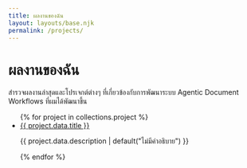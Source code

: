 ```yaml
---
title: ผลงานของฉัน
layout: layouts/base.njk
permalink: /projects/
---
```

# ผลงานของฉัน

สำรวจผลงานล่าสุดและโปรเจกต์ต่างๆ ที่เกี่ยวข้องกับการพัฒนาระบบ Agentic Document Workflows ที่ผมได้พัฒนาขึ้น

<ul class="project-list">
{% for project in collections.project %}
  <li>
    <a href="{{ project.url }}">{{ project.data.title }}</a>
    <p>{{ project.data.description | default("ไม่มีคำอธิบาย") }}</p>
  </li>
{% endfor %}
</ul>